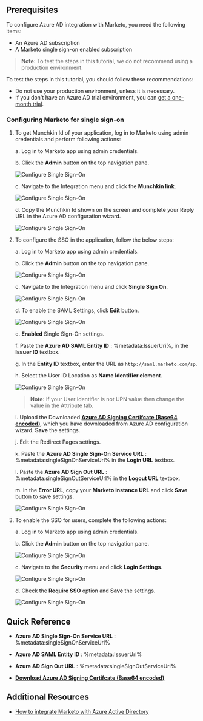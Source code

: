 ## Prerequisites

To configure Azure AD integration with Marketo, you need the following items:

- An Azure AD subscription
- A Marketo single sign-on enabled subscription

> **Note:**
> To test the steps in this tutorial, we do not recommend using a production environment.

To test the steps in this tutorial, you should follow these recommendations:

- Do not use your production environment, unless it is necessary.
- If you don't have an Azure AD trial environment, you can [get a one-month trial](https://azure.microsoft.com/pricing/free-trial/).

### Configuring Marketo for single sign-on

1. To get Munchkin Id of your application, log in to Marketo using admin credentials and perform following actions:
   
    a. Log in to Marketo app using admin credentials.
   
    b. Click the **Admin** button on the top navigation pane.
   
    ![Configure Single Sign-On](./media/tutorial_marketo_06.png) 
   
    c. Navigate to the Integration menu and click the **Munchkin link**.
   
    ![Configure Single Sign-On](./media/tutorial_marketo_11.png)
   
    d. Copy the Munchkin Id shown on the screen and complete your Reply URL in the Azure AD configuration wizard.
   
    ![Configure Single Sign-On](./media/tutorial_marketo_12.png) 

2. To configure the SSO in the application, follow the below steps:
   
    a. Log in to Marketo app using admin credentials.
   
    b. Click the **Admin** button on the top navigation pane.
   
    ![Configure Single Sign-On](./media/tutorial_marketo_06.png) 
   
    c. Navigate to the Integration menu and click **Single Sign On**.
   
    ![Configure Single Sign-On](./media/tutorial_marketo_07.png) 
   
    d. To enable the SAML Settings, click **Edit** button.
   
    ![Configure Single Sign-On](./media/tutorial_marketo_08.png) 
   
    e. **Enabled** Single Sign-On settings.
   
    f. Paste the **Azure AD SAML Entity ID** : %metadata:IssuerUri%, in the **Issuer ID** textbox.
   
    g. In the **Entity ID** textbox, enter the URL as `http://saml.marketo.com/sp`.
   
    h. Select the User ID Location as **Name Identifier element**.
   
    ![Configure Single Sign-On](./media/tutorial_marketo_09.png)
   
    > **Note:**
    > If your User Identifier is not UPN value then change the value in the Attribute tab.
   
    i. Upload the Downloaded **[Azure AD Signing Certifcate (Base64 encoded)](%metadata:certificateDownloadBase64Url%)**, which you have downloaded from Azure AD configuration wizard. **Save** the settings.
   
    j. Edit the Redirect Pages settings.
   
    k. Paste the **Azure AD Single Sign-On Service URL** : %metadata:singleSignOnServiceUrl% in the **Login URL** textbox.
   
    l. Paste the **Azure AD Sign Out URL** : %metadata:singleSignOutServiceUrl% in the **Logout URL** textbox.
   
    m. In the **Error URL**, copy your **Marketo instance URL** and click **Save** button to save settings.
   
    ![Configure Single Sign-On](./media/tutorial_marketo_10.png)

3. To enable the SSO for users, complete the following actions:
   
    a. Log in to Marketo app using admin credentials.
   
    b. Click the **Admin** button on the top navigation pane.
   
    ![Configure Single Sign-On](./media/tutorial_marketo_06.png) 
   
    c. Navigate to the **Security** menu and click **Login Settings**.
   
    ![Configure Single Sign-On](./media/tutorial_marketo_13.png)
   
    d. Check the **Require SSO** option and **Save** the settings.
   
    ![Configure Single Sign-On](./media/tutorial_marketo_14.png)

## Quick Reference

* **Azure AD Single Sign-On Service URL** : %metadata:singleSignOnServiceUrl%

* **Azure AD SAML Entity ID** : %metadata:IssuerUri%

* **Azure AD Sign Out URL** : %metadata:singleSignOutServiceUrl%

* **[Download Azure AD Signing Certifcate (Base64 encoded)](%metadata:certificateDownloadBase64Url%)**

## Additional Resources

* [How to integrate Marketo with Azure Active Directory](https://docs.microsoft.com/azure/active-directory/active-directory-saas-marketo-tutorial)
